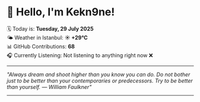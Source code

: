 # 👋 Hello, I'm Kekn9ne!

🗓️ Today is: **Tuesday, 29 July 2025**  
🌤️ Weather in Istanbul: **☀️   +29°C**  
📊 GitHub Contributions: **68**  
🎧 Currently Listening: Not listening to anything right now ❌

---

_"Always dream and shoot higher than you know you can do. Do not bother just to be better than your contemporaries or predecessors. Try to be better than yourself. — *William Faulkner*"_

---
